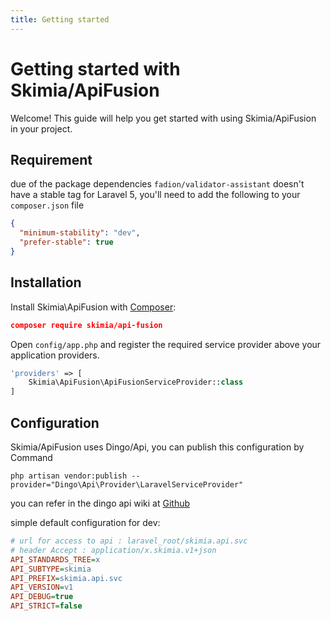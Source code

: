 ```yaml
---
title: Getting started
---
```


# Getting started with Skimia/ApiFusion

Welcome! This guide will help you get started with using Skimia/ApiFusion in your project.

## Requirement
due of the package dependencies `fadion/validator-assistant` doesn't have a stable tag for Laravel 5, you'll need to add the following to your `composer.json` file

```json
{
  "minimum-stability": "dev",
  "prefer-stable": true
}
```

## Installation

Install Skimia\\ApiFusion with [Composer]('http://getcomposer.org/doc/00-intro.md'):

```json
composer require skimia/api-fusion
```

Open `config/app.php` and register the required service provider above your application providers.
```php
'providers' => [
    Skimia\ApiFusion\ApiFusionServiceProvider::class
]
```
## Configuration

Skimia/ApiFusion uses Dingo/Api, you can publish this configuration by Command
```
php artisan vendor:publish --provider="Dingo\Api\Provider\LaravelServiceProvider"
```

you can refer in the dingo api wiki at [Github]('https://github.com/dingo/api/wiki/Configuration')

simple default configuration for dev:

```ini
# url for access to api : laravel_root/skimia.api.svc
# header Accept : application/x.skimia.v1+json
API_STANDARDS_TREE=x
API_SUBTYPE=skimia
API_PREFIX=skimia.api.svc
API_VERSION=v1
API_DEBUG=true
API_STRICT=false
```
